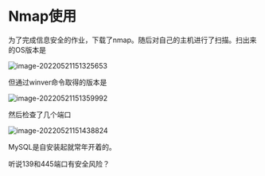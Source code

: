 # Nmap使用

为了完成信息安全的作业，下载了nmap。随后对自己的主机进行了扫描。扫出来的OS版本是

![image-20220521151325653](E:\GithubPage\newtank1.github.io\assets\images\image-20220521151325653.png)

但通过winver命令取得的版本是

![image-20220521151359992](E:\GithubPage\newtank1.github.io\assets\images\image-20220521151359992.png)



然后检查了几个端口

![image-20220521151438824](E:\GithubPage\newtank1.github.io\assets\images\image-20220521151438824.png)

MySQL是自安装起就常年开着的。

听说139和445端口有安全风险？